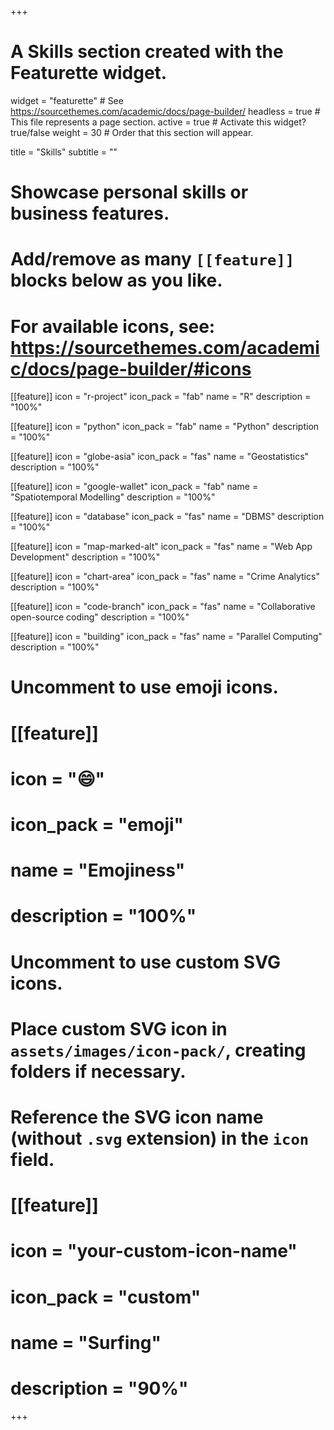 +++
# A Skills section created with the Featurette widget.
widget = "featurette"  # See https://sourcethemes.com/academic/docs/page-builder/
headless = true  # This file represents a page section.
active = true  # Activate this widget? true/false
weight = 30  # Order that this section will appear.

title = "Skills"
subtitle = ""

# Showcase personal skills or business features.
# 
# Add/remove as many `[[feature]]` blocks below as you like.
# 
# For available icons, see: https://sourcethemes.com/academic/docs/page-builder/#icons

[[feature]]
  icon = "r-project"
  icon_pack = "fab"
  name = "R"
  description = "100%"
  
[[feature]]
  icon = "python"
  icon_pack = "fab"
  name = "Python"
  description = "100%"
  
[[feature]]
  icon = "globe-asia"
  icon_pack = "fas"
  name = "Geostatistics"
  description = "100%"  

[[feature]]
  icon = "google-wallet"
  icon_pack = "fab"
  name = "Spatiotemporal Modelling"
  description = "100%"  

[[feature]]
  icon = "database"
  icon_pack = "fas"
  name = "DBMS"
  description = "100%"  

[[feature]]
  icon = "map-marked-alt"
  icon_pack = "fas"
  name = "Web App Development"
  description = "100%"   
  
[[feature]]
  icon = "chart-area"
  icon_pack = "fas"
  name = "Crime Analytics"
  description = "100%"
  
[[feature]]
  icon = "code-branch"
  icon_pack = "fas"
  name = "Collaborative open-source coding"
  description = "100%"

[[feature]]
  icon = "building"
  icon_pack = "fas"
  name = "Parallel Computing"
  description = "100%"

# Uncomment to use emoji icons.
# [[feature]]
#  icon = ":smile:"
#  icon_pack = "emoji"
#  name = "Emojiness"
#  description = "100%"  

# Uncomment to use custom SVG icons.
# Place custom SVG icon in `assets/images/icon-pack/`, creating folders if necessary.
# Reference the SVG icon name (without `.svg` extension) in the `icon` field.
# [[feature]]
#  icon = "your-custom-icon-name"
#  icon_pack = "custom"
#  name = "Surfing"
#  description = "90%"

+++
